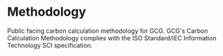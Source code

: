 # Methodology
Public facing carbon calculation methodology for GCG.
GCG's Carbon Calculation Methodology complies with the ISO Standard/IEC Information Technology SCI specification.
